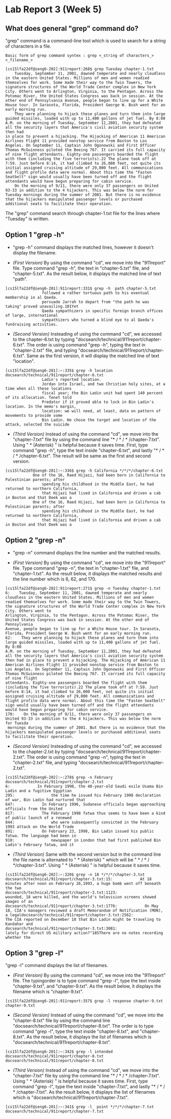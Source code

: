 # __Lab Report 3 (Week 5)__

## __What does general "grep" command do?__

"grep" command is a command-line tool which is used to search for a string of characters in a file.

```
Basic form of grep command syntex : grep <_string of characters_> <_filename_>
```
```
[cs15lfa22df@ieng6-202]:911report:268$ grep Tuesday chapter-1.txt
    Tuesday, September 11, 2001, dawned temperate and nearly cloudless in the eastern United States. Millions of men and women readied themselves for work. Some made their way to the Twin Towers, the signature structures of the World Trade Center complex in New York City. Others went to Arlington, Virginia, to the Pentagon. Across the Potomac River, the United States Congress was back in session. At the other end of Pennsylvania Avenue, people began to line up for a White House tour. In Sarasota, Florida, President George W. Bush went for an early morning run.
    They were planning to hijack these planes and turn them into large guided missiles, loaded with up to 11,400 gallons of jet fuel. By 8:00 A.M. on the morning of Tuesday, September 11,2001, they had defeated all the security layers that America's civil aviation security system then had 
in place to prevent a hijacking. The Hijacking of American 11 American Airlines Flight 11 provided nonstop service from Boston to Los Angeles. On September 11, Captain John Ogonowski and First Officer Thomas McGuinness piloted the Boeing 767. It carried its full capacity of nine flight attendants. Eighty-one passengers boarded the flight with them (including the five terrorists).22 The plane took off at 7:59. Just before 8:14, it had climbed to 26,000 feet, not quite its initial assigned cruising altitude of 29,000 feet. All communications and flight profile data were normal. About this time the "Fasten Seatbelt" sign would usually have been turned off and the flight attendants would have begun preparing for cabin service.
    On the morning of 9/11, there were only 37 passengers on United 93-33 in addition to the 4 hijackers. This was below the norm for Tuesday mornings during the summer of 2001. But there is no evidence that the hijackers manipulated passenger levels or purchased additional seats to facilitate their operation.
```

The "grep" command search through chapter-1.txt file for the lines where "Tuesday" is written. 

## __Option 1 "grep -h"__

- "grep -h" command displays the matched lines, however it doesn't display the filename.

- _(First Version)_ By using the command "cd", we move into the "911report" file. Type command "grep -h", the text in "chapter-5.txt" file, and "chapter-5.txt". As the result below, it displays the matched line of text "path".

```
[cs15lfa22df@ieng6-201]:911report:331$ grep -h  path chapter-5.txt
                followed a rather tortuous path to his eventual membership in al Qaeda.
                persuade Jarrah to depart from "the path he was taking" proved unavailing.101Yet
                Qaeda sympathizers in specific foreign branch offices of large, international
                sympathizers who turned a blind eye to al Qaeda's fundraising activities.
```
- _(Second Version)_ Insteading of using the command "cd", we accessed to the chapter-6.txt by typing "docsearch/technical/911report/chapter-6.txt". The order is using command "grep -h", typing the text in "chapter-2.txt" file, and typing "docsearch/technical/911report/chapter-6.txt". Same as the first version, it will display the matched line of text "location".

```
[cs15lfa22df@ieng6-201]:~:335$ grep -h location docsearch/technical/911report/chapter-6.txt
                Ladin's reported location.
                Jordan into Israel, and two Christian holy sites, at a time when all these locations
                fiscal year; the Bin Ladin unit had spent 140 percent of its allocation. Tenet told
                Predator if it proved able to lock in Bin Ladin's location. In the memo's margin,
                location: we will need, at least, data on pattern of movements to provide some
                Bin Ladin. He chose the target and location of the attack, selected the suicide
```
- _(Third Version)_ Instead of using the command "cd", we move into the "chapter-7.txt" file by using the command line "* / * / * /chapter-7.txt". Using " * (Asterisk) " is helpful because it saves time. First, type command "grep -h", type the text inside "chapter-6.txt", and lastly "* / * / * /chapter-6.txt". The result will be same as the first and second version.
```
[cs15lfa22df@ieng6-201]:~:336$ grep -h California */*/*/chapter-6.txt
            One of the 16, Raed Hijazi, had been born in California to Palestinian parents; after
                spending his childhood in the Middle East, he had returned to northern California,
                that Hijazi had lived in California and driven a cab in Boston and that Deek was a
            One of the 16, Raed Hijazi, had been born in California to Palestinian parents; after
                spending his childhood in the Middle East, he had returned to northern California,
                that Hijazi had lived in California and driven a cab in Boston and that Deek was a
```
## __Option 2 "grep -n"__

- "grep -n" command displays the line number and the matched results.

- _(First Version)_ By using the command "cd", we move into the "911report" file. Type command "grep -n", the text in "chapter-1.txt" file, and "chapter-1.txt". As the result below, it displays the matched results and the line number which is 6, 62, and 170.

```
[cs15lfa22df@ieng6-202]:911report:271$ grep -n Tuesday chapter-1.txt
6:    Tuesday, September 11, 2001, dawned temperate and nearly cloudless in the eastern United States. Millions of men and women readied themselves for work. Some made their way to the Twin Towers, the signature structures of the World Trade Center complex in New York City. Others went to 
Arlington, Virginia, to the Pentagon. Across the Potomac River, the United States Congress was back in session. At the other end of Pennsylvania 
Avenue, people began to line up for a White House tour. In Sarasota, Florida, President George W. Bush went for an early morning run.
62:    They were planning to hijack these planes and turn them into large guided missiles, loaded with up to 11,400 gallons of jet fuel. By 8:00 
A.M. on the morning of Tuesday, September 11,2001, they had defeated all the security layers that America's civil aviation security system then had in place to prevent a hijacking. The Hijacking of American 11 American Airlines Flight 11 provided nonstop service from Boston to Los Angeles. On September 11, Captain John Ogonowski and First Officer Thomas McGuinness piloted the Boeing 767. It carried its full capacity of nine flight 
attendants. Eighty-one passengers boarded the flight with them (including the five terrorists).22 The plane took off at 7:59. Just before 8:14, it had climbed to 26,000 feet, not quite its initial assigned cruising altitude of 29,000 feet. All communications and flight profile data were normal. About this time the "Fasten Seatbelt" sign would usually have been turned off and the flight attendants would have begun preparing for cabin service.
170:    On the morning of 9/11, there were only 37 passengers on United 93-33 in addition to the 4 hijackers. This was below the norm for Tuesda 
 mornings during the summer of 2001. But there is no evidence that the hijackers manipulated passenger levels or purchased additional seats to facilitate their operation.
```
- _(Second Version)_ Insteading of using the command "cd", we accessed to the chapter-2.txt by typing "docsearch/technical/911report/chapter-2.txt". The order is using command "grep -n", typing the text in "chapter-2.txt" file, and typing "docsearch/technical/911report/chapter-2.txt".

```
[cs15lfa22df@ieng6-202]:~:278$ grep -n February docsearch/technical/911report/chapter-2.txt
6:            In February 1998, the 40-year-old Saudi exile Usama Bin Ladin and a fugitive Egyptian
295:                the time he issued his February 1998 declaration of war, Bin Ladin had nurtured that
647:            In February 1996, Sudanese officials began approaching officials from the United
817:            The February 1998 fatwa thus seems to have been a kind of public launch of a renewed
844:                who were subsequently convicted in the February 1993 attack on the World Trade
891:            On February 23, 1998, Bin Ladin issued his public fatwa. The language had been in
910:                newspaper in London that had first published Bin Ladin's February fatwa, and it
```
- _(Third Version)_ Same with the second version but in the command line the file name is alternated to " * (Asterisk) " which will be " * / * / */chapter-3.txt". Using " * (Asterisk) " is helpful because it saves time. 
```
[cs15lfa22df@ieng6-202]:~:320$ grep -n 18 */*/*/chapter-3.txt
docsearch/technical/911report/chapter-3.txt:15:            At 18 minutes after noon on February 26,1993, a huge bomb went off beneath the two    
docsearch/technical/911report/chapter-3.txt:1123:                wounded, 18 were killed, and the world's television screens showed images of an 
docsearch/technical/911report/chapter-3.txt:1776:            On May 18, CIA's managers reviewed a draft Memorandum of Notification (MON), a legaldocsearch/technical/911report/chapter-3.txt:2562:            The CIA reported on December 18 that Bin Ladin might be traveling to Kandahar and   
docsearch/technical/911report/chapter-3.txt:3081:                lately for direct US military action?"185There are no notes recording whether the
```


## __Option 3 "grep -l"__

"grep -l" command displays the list of filenames. 

- _(First Version)_ By using the command "cd", we move into the "911report" file. The typingorder is to type command "grep -l", type the text inside "chapter-9.txt", and "chapter-9.txt". As the result below, it displays the filename which is "chapter-9.txt".
```
[cs15lfa22df@ieng6-201]:911report:357$ grep -l response chapter-9.txt
chapter-9.txt
```
- _(Second Version)_ Instead of using the command "cd", we move into the "chapter-8.txt" file by using the command line "docsearch/technical/911report/chapter-8.txt". The order is to type command "grep -l", type the text inside "chapter-8.txt", and "chapter-8.txt". As the result below, it displays the list of filenames which is "docsearch/technical/911report/chapter-8.txt".
```
[cs15lfa22df@ieng6-201]:~:342$ grep -l intended docsearch/technical/911report/chapter-8.txt
docsearch/technical/911report/chapter-8.txt
```
- _(Third Version)_ Instead of using the command "cd", we move into the "chapter-7.txt" file by using the command line "* / * / * /chapter-7.txt". Using " * (Asterisk) " is helpful because it saves time. First, type command "grep -l", type the text inside "chapter-7.txt", and lastly "* / * / * /chapter-7.txt". As the result below, it displays the list of filenames which is "docsearch/technical/911report/chapter-7.txt".
```
[cs15lfa22df@ieng6-201]:~:341$ grep -l  point */*/*/chapter-7.txt
docsearch/technical/911report/chapter-7.txt
```
